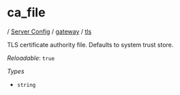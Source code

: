 # ca_file

/ [Server Config](/ref/config/index.md) / [gateway](/ref/config/gateway/index.md) / [tls](/ref/config/gateway/tls/index.md) 

TLS certificate authority file. Defaults to system trust store.

*Reloadable*: `true`

*Types*

- `string`


